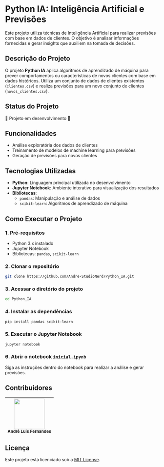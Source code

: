 # Python IA: Inteligência Artificial e Previsões

Este projeto utiliza técnicas de Inteligência Artificial para realizar previsões com base em dados de clientes. O objetivo é analisar informações fornecidas e gerar insights que auxiliem na tomada de decisões.

## Descrição do Projeto

O projeto **Python IA** aplica algoritmos de aprendizado de máquina para prever comportamentos ou características de novos clientes com base em dados históricos. Utiliza um conjunto de dados de clientes existentes (`clientes.csv`) e realiza previsões para um novo conjunto de clientes (`novos_clientes.csv`).

## Status do Projeto

🚧 Projeto em desenvolvimento 🚧

## Funcionalidades

- Análise exploratória dos dados de clientes  
- Treinamento de modelos de machine learning para previsões  
- Geração de previsões para novos clientes

## Tecnologias Utilizadas

- **Python**: Linguagem principal utilizada no desenvolvimento  
- **Jupyter Notebook**: Ambiente interativo para visualização dos resultados  
- **Bibliotecas**:
  - `pandas`: Manipulação e análise de dados  
  - `scikit-learn`: Algoritmos de aprendizado de máquina

## Como Executar o Projeto

### 1. Pré-requisitos

- Python 3.x instalado  
- Jupyter Notebook  
- Bibliotecas: `pandas`, `scikit-learn`

### 2. Clonar o repositório

```bash
git clone https://github.com/Andre-StudioNerd/Python_IA.git
```

### 3. Acessar o diretório do projeto

```bash
cd Python_IA
```

### 4. Instalar as dependências

```bash
pip install pandas scikit-learn
```

### 5. Executar o Jupyter Notebook

```bash
jupyter notebook
```

### 6. Abrir o notebook `inicial.ipynb`

Siga as instruções dentro do notebook para realizar a análise e gerar previsões.

## Contribuidores

| [<img src="https://avatars.githubusercontent.com/u/122005582?v=4" width="100"><br><sub>André Luis Fernandes</sub>](https://github.com/Andre-StudioNerd) |
|:--:|

## Licença

Este projeto está licenciado sob a [MIT License](LICENSE).

